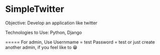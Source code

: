 # SimpleTwitter

Objective: Develop an application like twitter

Technologies to Use: Python, Django

=====
For admin, Use
    Usernmame = test
    Password = test 
or just create another admin, if you feel like to 😁